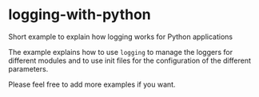 # logging-with-python
Short example to explain how logging works for Python applications


The example explains how to use `logging` to manage the loggers
for different modules and to use init files for the configuration
of the different parameters.

Please feel free to add more examples if you want.